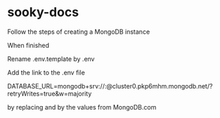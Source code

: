 # sooky-docs

Follow the steps of creating a MongoDB instance

When finished

Rename .env.template by .env

Add the link to the .env file

DATABASE_URL=mongodb+srv://<username>:<password>@cluster0.pkp6mhm.mongodb.net/?retryWrites=true&w=majority

by replacing <username> and <password> by the values from MongoDB.com
